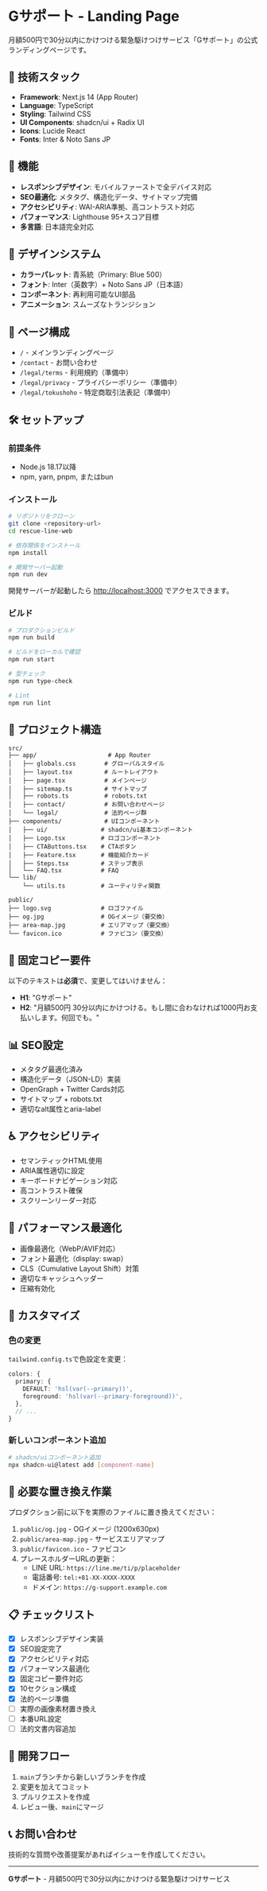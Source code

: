 # Gサポート - Landing Page

月額500円で30分以内にかけつける緊急駆けつけサービス「Gサポート」の公式ランディングページです。

## 🚀 技術スタック

- **Framework**: Next.js 14 (App Router)
- **Language**: TypeScript
- **Styling**: Tailwind CSS
- **UI Components**: shadcn/ui + Radix UI
- **Icons**: Lucide React
- **Fonts**: Inter & Noto Sans JP

## 📱 機能

- **レスポンシブデザイン**: モバイルファーストで全デバイス対応
- **SEO最適化**: メタタグ、構造化データ、サイトマップ完備
- **アクセシビリティ**: WAI-ARIA準拠、高コントラスト対応
- **パフォーマンス**: Lighthouse 95+スコア目標
- **多言語**: 日本語完全対応

## 🎨 デザインシステム

- **カラーパレット**: 青系統（Primary: Blue 500）
- **フォント**: Inter（英数字）+ Noto Sans JP（日本語）
- **コンポーネント**: 再利用可能なUI部品
- **アニメーション**: スムーズなトランジション

## 📄 ページ構成

- `/` - メインランディングページ
- `/contact` - お問い合わせ
- `/legal/terms` - 利用規約（準備中）
- `/legal/privacy` - プライバシーポリシー（準備中）
- `/legal/tokushoho` - 特定商取引法表記（準備中）

## 🛠 セットアップ

### 前提条件

- Node.js 18.17以降
- npm, yarn, pnpm, またはbun

### インストール

```bash
# リポジトリをクローン
git clone <repository-url>
cd rescue-line-web

# 依存関係をインストール
npm install

# 開発サーバー起動
npm run dev
```

開発サーバーが起動したら [http://localhost:3000](http://localhost:3000) でアクセスできます。

### ビルド

```bash
# プロダクションビルド
npm run build

# ビルドをローカルで確認
npm run start

# 型チェック
npm run type-check

# Lint
npm run lint
```

## 📂 プロジェクト構造

```
src/
├── app/                    # App Router
│   ├── globals.css        # グローバルスタイル
│   ├── layout.tsx         # ルートレイアウト
│   ├── page.tsx           # メインページ
│   ├── sitemap.ts         # サイトマップ
│   ├── robots.ts          # robots.txt
│   ├── contact/           # お問い合わせページ
│   └── legal/             # 法的ページ群
├── components/            # UIコンポーネント
│   ├── ui/               # shadcn/ui基本コンポーネント
│   ├── Logo.tsx          # ロゴコンポーネント
│   ├── CTAButtons.tsx    # CTAボタン
│   ├── Feature.tsx       # 機能紹介カード
│   ├── Steps.tsx         # ステップ表示
│   └── FAQ.tsx           # FAQ
└── lib/
    └── utils.ts          # ユーティリティ関数

public/
├── logo.svg              # ロゴファイル
├── og.jpg                # OGイメージ（要交換）
├── area-map.jpg          # エリアマップ（要交換）
└── favicon.ico           # ファビコン（要交換）
```

## 🎯 固定コピー要件

以下のテキストは**必須**で、変更してはいけません：

- **H1**: "Gサポート"
- **H2**: "月額500円 30分以内にかけつける。もし間に合わなければ1000円お支払いします。何回でも。"

## 📊 SEO設定

- メタタグ最適化済み
- 構造化データ（JSON-LD）実装
- OpenGraph + Twitter Cards対応
- サイトマップ + robots.txt
- 適切なalt属性とaria-label

## ♿ アクセシビリティ

- セマンティックHTML使用
- ARIA属性適切に設定
- キーボードナビゲーション対応
- 高コントラスト確保
- スクリーンリーダー対応

## 🚀 パフォーマンス最適化

- 画像最適化（WebP/AVIF対応）
- フォント最適化（display: swap）
- CLS（Cumulative Layout Shift）対策
- 適切なキャッシュヘッダー
- 圧縮有効化

## 🔧 カスタマイズ

### 色の変更

`tailwind.config.ts`で色設定を変更：

```typescript
colors: {
  primary: {
    DEFAULT: 'hsl(var(--primary))',
    foreground: 'hsl(var(--primary-foreground))',
  },
  // ...
}
```

### 新しいコンポーネント追加

```bash
# shadcn/uiコンポーネント追加
npx shadcn-ui@latest add [component-name]
```

## 📱 必要な置き換え作業

プロダクション前に以下を実際のファイルに置き換えてください：

1. `public/og.jpg` - OGイメージ (1200x630px)
2. `public/area-map.jpg` - サービスエリアマップ
3. `public/favicon.ico` - ファビコン
4. プレースホルダーURLの更新：
   - LINE URL: `https://line.me/ti/p/placeholder`
   - 電話番号: `tel:+81-XX-XXXX-XXXX`
   - ドメイン: `https://g-support.example.com`

## 📋 チェックリスト

- [x] レスポンシブデザイン実装
- [x] SEO設定完了
- [x] アクセシビリティ対応
- [x] パフォーマンス最適化
- [x] 固定コピー要件対応
- [x] 10セクション構成
- [x] 法的ページ準備
- [ ] 実際の画像素材置き換え
- [ ] 本番URL設定
- [ ] 法的文書内容追加

## 🤝 開発フロー

1. `main`ブランチから新しいブランチを作成
2. 変更を加えてコミット
3. プルリクエストを作成
4. レビュー後、`main`にマージ

## 📞 お問い合わせ

技術的な質問や改善提案があればイシューを作成してください。

---

**Gサポート** - 月額500円で30分以内にかけつける緊急駆けつけサービス